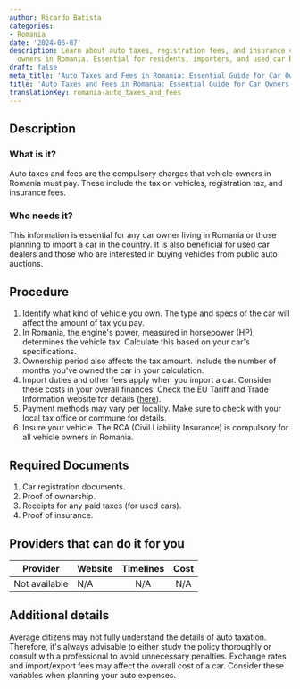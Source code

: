 ```yaml
---
author: Ricardo Batista
categories:
- Romania
date: '2024-06-07'
description: Learn about auto taxes, registration fees, and insurance costs for vehicle
  owners in Romania. Essential for residents, importers, and used car buyers.
draft: false
meta_title: 'Auto Taxes and Fees in Romania: Essential Guide for Car Owners'
title: 'Auto Taxes and Fees in Romania: Essential Guide for Car Owners'
translationKey: romania-auto_taxes_and_fees
---
```



## Description
### What is it?
Auto taxes and fees are the compulsory charges that vehicle owners in Romania must pay. These include the tax on vehicles, registration tax, and insurance fees.

### Who needs it?
This information is essential for any car owner living in Romania or those planning to import a car in the country. It is also beneficial for used car dealers and those who are interested in buying vehicles from public auto auctions.

## Procedure
1. Identify what kind of vehicle you own. The type and specs of the car will affect the amount of tax you pay.
2. In Romania, the engine's power, measured in horsepower (HP), determines the vehicle tax. Calculate this based on your car's specifications.
3. Ownership period also affects the tax amount. Include the number of months you've owned the car in your calculation.
4. Import duties and other fees apply when you import a car. Consider these costs in your overall finances. Check the EU Tariff and Trade Information website for details ([here](https://ec.europa.eu/taxation_customs/business/calculation-customs-duties/what-is-common-customs-tariff_en)).
5. Payment methods may vary per locality. Make sure to check with your local tax office or commune for details.
6. Insure your vehicle. The RCA (Civil Liability Insurance) is compulsory for all vehicle owners in Romania.

## Required Documents
1. Car registration documents.
2. Proof of ownership.
3. Receipts for any paid taxes (for used cars).
4. Proof of insurance.

## Providers that can do it for you

| Provider        |     Website     |     Timelines    |       Cost      |
| --------------- | --------------- |  :-------------: | :-------------: |
| Not available      |      N/A       |      N/A      |        N/A       |

## Additional details
Average citizens may not fully understand the details of auto taxation. Therefore, it's always advisable to either study the policy thoroughly or consult with a professional to avoid unnecessary penalties. Exchange rates and import/export fees may affect the overall cost of a car. Consider these variables when planning your auto expenses.